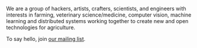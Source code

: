 We are a group of hackers, artists, crafters, scientists, and engineers with interests in farming, veterinary science/medicine, computer vision, machine learning and distributed systems working together to create new and open technologies for agriculture.

To say hello, join [our mailing list](https://groups.io/g/agrihackers).
